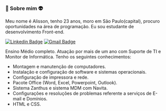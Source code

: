 ### 🚀 Sobre mim 👽 ###
Meu nome é Alisson, tenho 23 anos, moro em São Paulo(capital), procuro oportunidades na área de programação. Eu sou estudante de desenvolvimento Front-end.

[![Linkedin Badge](https://img.shields.io/badge/-Alisson%20Santos-0088FF?style=flat-square&logo=Linkedin&logoColor=white&link=https://www.linkedin.com/in/alisson-simoes-dos-santos/)](https://www.linkedin.com/in/alisson-simoes-dos-santos/) 
[![Gmail Badge](https://img.shields.io/badge/-alissonss.contato@gmail.com-0088FF?style=flat-square&logo=Gmail&logoColor=white&link=mailto:alissonss.contato@gmail.com)](mailto:alissonss.contato@gmail.com)

Ensino Médio completo. Atuação por mais de um ano com Suporte de TI e Monitor de Informática. Tenho os seguintes conhecimentos: 
 - Montagem e manutenção de computadores.
 - Instalação e configuração de software e sistemas operacionais. 
 - Configuração de impressora e rede.
 - Pacote Office (Word, Excel, Powerpoint, Outlook).
 - Sistema Zanthus e sistema MDM com Navita.
 - Configurações e resoluções de problemas referente a serviços de E-mail e Domínios.
 - HTML e CSS.


<!--
**Alissaum/alissaum** is a ✨ _special_ ✨ repository because its `README.md` (this file) appears on your GitHub profile.

Here are some ideas to get you started:

- 🔭 I’m currently working on ...
- 🌱 I’m currently learning ...
- 👯 I’m looking to collaborate on ...
- 🤔 I’m looking for help with ...
- 💬 Ask me about ...
- 📫 How to reach me: ...
- 😄 Pronouns: ...
- ⚡ Fun fact: ...
-->
